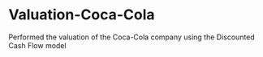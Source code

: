 # Valuation-Coca-Cola

Performed the valuation of the Coca-Cola company using the Discounted Cash Flow model 

